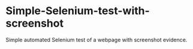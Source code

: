 # Simple-Selenium-test-with-screenshot
Simple automated Selenium test of a webpage with screenshot evidence. 
